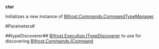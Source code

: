 **ctor**

Initializes a new instance of [Bifrost.Commands.CommandTypeManager](Bifrost.Commands.CommandTypeManager)

#Parameters#


##typeDiscoverer##
[Bifrost.Execution.ITypeDiscoverer](Bifrost.Execution.ITypeDiscoverer) to use for discovering [Bifrost.Commands.ICommand](Bifrost.Commands.ICommand)

